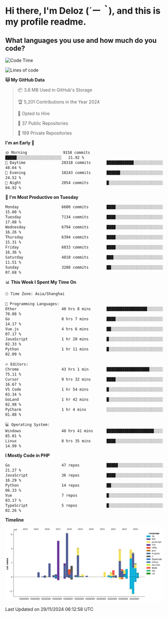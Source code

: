# **Hi there, I'm Deloz (*´ー｀*), and this is my profile readme.**

## **What languages you use and how much do you code?**

<!--START_SECTION:waka-->
![Code Time](http://img.shields.io/badge/Code%20Time-5%2C155%20hrs%2051%20mins-blue)

![Lines of code](https://img.shields.io/badge/From%20Hello%20World%20I%27ve%20Written-44.0%20million%20lines%20of%20code-blue)

**🐱 My GitHub Data** 

> 📦 3.8 MB Used in GitHub's Storage 
 > 
> 🏆 5,201 Contributions in the Year 2024
 > 
> 💼 Opted to Hire
 > 
> 📜 37 Public Repositories 
 > 
> 🔑 199 Private Repositories 
 > 
**I'm an Early 🐤** 

```text
🌞 Morning                9158 commits        █████░░░░░░░░░░░░░░░░░░░░   21.92 % 
🌆 Daytime                20318 commits       ████████████░░░░░░░░░░░░░   48.64 % 
🌃 Evening                10243 commits       ██████░░░░░░░░░░░░░░░░░░░   24.52 % 
🌙 Night                  2054 commits        █░░░░░░░░░░░░░░░░░░░░░░░░   04.92 % 
```
📅 **I'm Most Productive on Tuesday** 

```text
Monday                   6600 commits        ████░░░░░░░░░░░░░░░░░░░░░   15.80 % 
Tuesday                  7134 commits        ████░░░░░░░░░░░░░░░░░░░░░   17.08 % 
Wednesday                6794 commits        ████░░░░░░░░░░░░░░░░░░░░░   16.26 % 
Thursday                 6394 commits        ████░░░░░░░░░░░░░░░░░░░░░   15.31 % 
Friday                   6833 commits        ████░░░░░░░░░░░░░░░░░░░░░   16.36 % 
Saturday                 4810 commits        ███░░░░░░░░░░░░░░░░░░░░░░   11.51 % 
Sunday                   3208 commits        ██░░░░░░░░░░░░░░░░░░░░░░░   07.68 % 
```


📊 **This Week I Spent My Time On** 

```text
🕑︎ Time Zone: Asia/Shanghai

💬 Programming Languages: 
Other                    40 hrs 8 mins       ██████████████████░░░░░░░   70.08 % 
Go                       8 hrs 7 mins        ████░░░░░░░░░░░░░░░░░░░░░   14.17 % 
Vue.js                   4 hrs 6 mins        ██░░░░░░░░░░░░░░░░░░░░░░░   07.17 % 
JavaScript               1 hr 20 mins        █░░░░░░░░░░░░░░░░░░░░░░░░   02.33 % 
Python                   1 hr 11 mins        █░░░░░░░░░░░░░░░░░░░░░░░░   02.09 % 

🔥 Editors: 
Chrome                   43 hrs 1 min        ███████████████████░░░░░░   75.11 % 
Cursor                   9 hrs 32 mins       ████░░░░░░░░░░░░░░░░░░░░░   16.67 % 
VS Code                  1 hr 54 mins        █░░░░░░░░░░░░░░░░░░░░░░░░   03.34 % 
GoLand                   1 hr 42 mins        █░░░░░░░░░░░░░░░░░░░░░░░░   02.98 % 
PyCharm                  1 hr 4 mins         ░░░░░░░░░░░░░░░░░░░░░░░░░   01.88 % 

💻 Operating System: 
Windows                  48 hrs 41 mins      █████████████████████░░░░   85.01 % 
Linux                    8 hrs 35 mins       ████░░░░░░░░░░░░░░░░░░░░░   14.99 % 
```

**I Mostly Code in PHP** 

```text
Go                       47 repos            █████░░░░░░░░░░░░░░░░░░░░   21.27 % 
JavaScript               36 repos            ████░░░░░░░░░░░░░░░░░░░░░   16.29 % 
Python                   14 repos            ██░░░░░░░░░░░░░░░░░░░░░░░   06.33 % 
Vue                      7 repos             █░░░░░░░░░░░░░░░░░░░░░░░░   03.17 % 
TypeScript               5 repos             █░░░░░░░░░░░░░░░░░░░░░░░░   02.26 % 
```



**Timeline**

![Lines of Code chart](https://raw.githubusercontent.com/deloz/deloz/main/assets/bar_graph.png)


 Last Updated on 29/11/2024 06:12:58 UTC
<!--END_SECTION:waka-->
